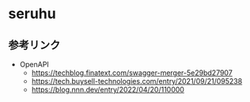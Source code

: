 # seruhu

## 参考リンク


- OpenAPI
  - https://techblog.finatext.com/swagger-merger-5e29bd27907
  - https://tech.buysell-technologies.com/entry/2021/09/21/095238
  - https://blog.nnn.dev/entry/2022/04/20/110000
